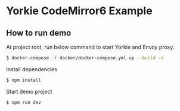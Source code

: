# Yorkie CodeMirror6 Example

## How to run demo

At project root, run below command to start Yorkie and Envoy proxy.

```bash
$ docker-compose -f docker/docker-compose.yml up --build -d
```

Install dependencies

```bash
$ npm install
```

Start demo project

```bash
$ npm run dev
```
